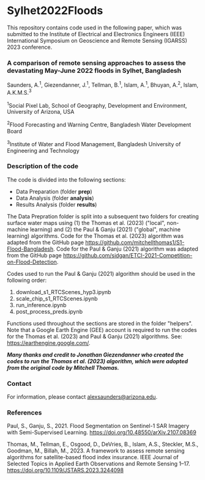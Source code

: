 # Sylhet2022Floods
This repository contains code used in the following paper, which was submitted to the Institute of Electrical and Electronics Engineers (IEEE) International Symposium on Geoscience and Remote Sensing (IGARSS) 2023 conference.

### A comparison of remote sensing approaches to assess the devastating May-June 2022 floods in Sylhet, Bangladesh

Saunders, A.<sup>1</sup>, Giezendanner, J.<sup>1</sup>, Tellman, B.<sup>1</sup>, Islam, A.<sup>1</sup>, Bhuyan, A.<sup>2</sup>, Islam, A.K.M.S.<sup>3</sup>

<sup>1</sup>Social Pixel Lab, School of Geography, Development and Environment, University of Arizona, USA

<sup>2</sup>Flood Forecasting and Warning Centre, Bangladesh Water Development Board

<sup>3</sup>Institute of Water and Flood Management, Bangladesh University of Engineering and Technology

### Description of the code
The code is divided into the following sections:
* Data Preparation (folder **prep**)
* Data Analysis (folder **analysis**)
* Results Analysis (folder **results**)

The Data Prepration folder is split into a subsequent two folders for creating surface water maps using (1) the Thomas et al. (2023) ("local", non-machine learning) and (2) the Paul & Ganju (2021) ("global", machine learning) algorithms. Code for the Thomas et al. (2023) algorithm was adapted from the GitHub page https://github.com/mitchellthomas1/S1-Flood-Bangladesh. Code for the Paul & Ganju (2021) algorithm was adapted from the GitHub page https://github.com/sidgan/ETCI-2021-Competition-on-Flood-Detection.

Codes used to run the Paul & Ganju (2021) algorithm should be used in the following order:
1) download_s1_RTCScenes_hyp3.ipynb
2) scale_chip_s1_RTCScenes.ipynb
3) run_inference.ipynb
4) post_process_preds.ipynb

Functions used throughout the sections are stored in the folder "helpers". Note that a Google Earth Engine (GEE) account is required to run the codes for the Thomas et al. (2023) and Paul & Ganju (2021) algorithms. See: https://earthengine.google.com/.

***Many thanks and credit to Jonathan Giezendanner who created the codes to run the Thomas et al. (2023) algorithm, which were adopted from the original code by Mitchell Thomas.***

### Contact
For information, please contact alexsaunders@arizona.edu. 

### References

Paul, S., Ganju, S., 2021. Flood Segmentation on Sentinel-1 SAR Imagery with Semi-Supervised Learning. https://doi.org/10.48550/arXiv.2107.08369

Thomas, M., Tellman, E., Osgood, D., DeVries, B., Islam, A.S., Steckler, M.S., Goodman, M., Billah, M., 2023. A framework to assess remote sensing algorithms for satellite-based flood index insurance. IEEE Journal of Selected Topics in Applied Earth Observations and Remote Sensing 1–17. https://doi.org/10.1109/JSTARS.2023.3244098 


